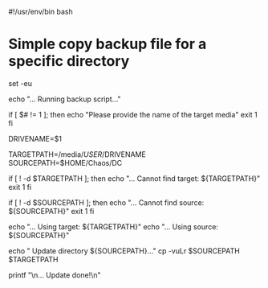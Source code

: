 #!/usr/env/bin bash

# Simple copy backup file for a specific directory

set -eu

echo "... Running backup script..."

if [ $# != 1 ]; then
    echo "Please provide the name of the target media"
    exit 1
fi

DRIVENAME=$1

TARGETPATH=/media/$USER/$DRIVENAME
SOURCEPATH=$HOME/Chaos/DC

if [ ! -d $TARGETPATH ]; then
    echo "... Cannot find target: ${TARGETPATH}"
    exit 1
fi

if [ ! -d $SOURCEPATH ]; then
    echo "... Cannot find source: ${SOURCEPATH}"
    exit 1
fi 

echo "... Using target: ${TARGETPATH}"
echo "... Using source: ${SOURCEPATH}"

echo "    Update directory ${SOURCEPATH}..."
cp -vuLr $SOURCEPATH $TARGETPATH

printf "\n... Update done!\n"
